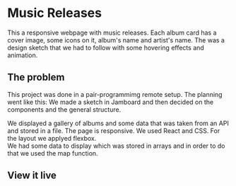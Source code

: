 # Music Releases

This a responsive webpage with music releases.
Each album card has a cover image, some icons on it, album's name and artist's name.
The was a design sketch that we had to follow with some hovering effects and animation.

## The problem

This project was done in a pair-programmimg remote setup.
The planning went like this:
We made a sketch in Jamboard and then decided on the components and the general structure.

We displayed a gallery of albums and some data that was taken from an API and stored in a file.
The page is responsive.
We used React and CSS.
For the layout we applyed flexbox.  
We had some data to display which was stored in arrays and in order to do that we used the map function.

## View it live
